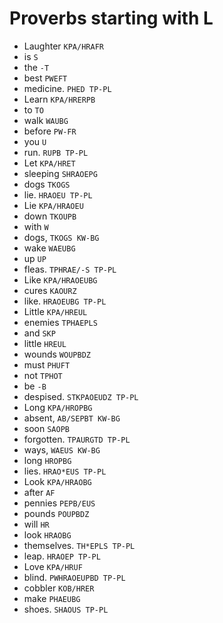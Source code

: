 # Proverbs starting with L

* Laughter `KPA/HRAFR`
* is `S`
* the `-T`
* best `PWEFT`
* medicine. `PHED TP-PL`
* Learn `KPA/HRERPB`
* to `TO`
* walk `WAUBG`
* before `PW-FR`
* you `U`
* run. `RUPB TP-PL`
* Let `KPA/HRET`
* sleeping `SHRAOEPG`
* dogs `TKOGS`
* lie. `HRAOEU TP-PL`
* Lie `KPA/HRAOEU`
* down `TKOUPB`
* with `W`
* dogs, `TKOGS KW-BG`
* wake `WAEUBG`
* up `UP`
* fleas. `TPHRAE/-S TP-PL`
* Like `KPA/HRAOEUBG`
* cures `KAOURZ`
* like. `HRAOEUBG TP-PL`
* Little `KPA/HREUL`
* enemies `TPHAEPLS`
* and `SKP`
* little `HREUL`
* wounds `WOUPBDZ`
* must `PHUFT`
* not `TPHOT`
* be `-B`
* despised. `STKPAOEUDZ TP-PL`
* Long `KPA/HROPBG`
* absent, `AB/SEPBT KW-BG`
* soon `SAOPB`
* forgotten. `TPAURGTD TP-PL`
* ways, `WAEUS KW-BG`
* long `HROPBG`
* lies. `HRAO*EUS TP-PL`
* Look `KPA/HRAOBG`
* after `AF`
* pennies `PEPB/EUS`
* pounds `POUPBDZ`
* will `HR`
* look `HRAOBG`
* themselves. `TH*EPLS TP-PL`
* leap. `HRAOEP TP-PL`
* Love `KPA/HRUF`
* blind. `PWHRAOEUPBD TP-PL`
* cobbler `KOB/HRER`
* make `PHAEUBG`
* shoes. `SHAOUS TP-PL`

